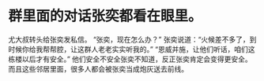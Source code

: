 # 群里面的对话张奕都看在眼里。
尤大叔转头给张奕发私信。
“张奕，现在怎么办？”
张奕说道：“火候差不多了，到时候你给我帮帮腔，让这群人老老实实听我的。”
“恩威并施，让他们听话，咱们这栋楼以后才有安全。”
他们安全不安全张奕不知道，反正张奕肯定会变得更安全。
而且这些邻居里面，很多人都会被张奕当成炮灰送去前线。

